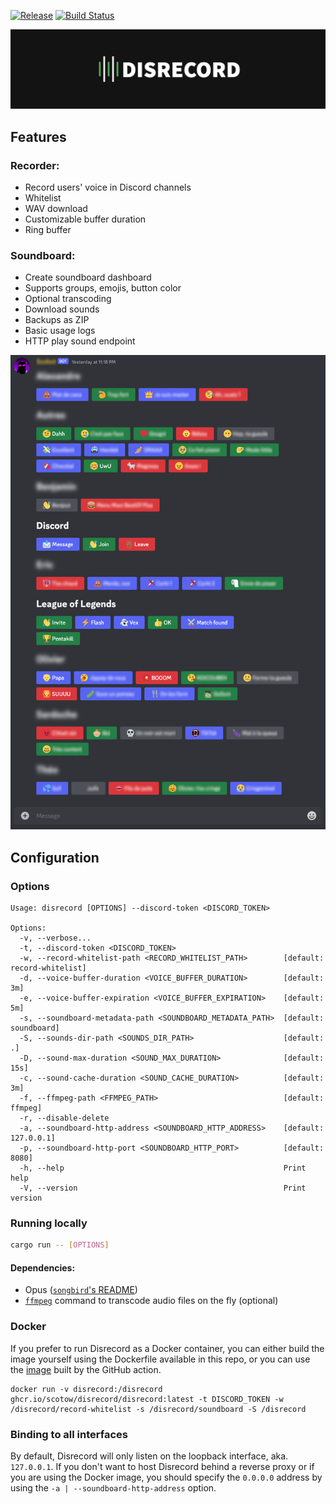 [![Release](https://img.shields.io/github/v/tag/scotow/disrecord?label=version)](https://github.com/scotow/disrecord/tags)
[![Build Status](https://img.shields.io/github/actions/workflow/status/scotow/disrecord/docker.yml)](https://github.com/scotow/disrecord/actions)


![Banner](banner.png)

## Features

### Recorder:

- Record users' voice in Discord channels
- Whitelist
- WAV download
- Customizable buffer duration
- Ring buffer

### Soundboard:

- Create soundboard dashboard
- Supports groups, emojis, button color
- Optional transcoding
- Download sounds
- Backups as ZIP
- Basic usage logs
- HTTP play sound endpoint

![Soundboard](soundboard.png)

## Configuration

### Options

```
Usage: disrecord [OPTIONS] --discord-token <DISCORD_TOKEN>

Options:
  -v, --verbose...                                           
  -t, --discord-token <DISCORD_TOKEN>                        
  -w, --record-whitelist-path <RECORD_WHITELIST_PATH>        [default: record-whitelist]
  -d, --voice-buffer-duration <VOICE_BUFFER_DURATION>        [default: 3m]
  -e, --voice-buffer-expiration <VOICE_BUFFER_EXPIRATION>    [default: 5m]
  -s, --soundboard-metadata-path <SOUNDBOARD_METADATA_PATH>  [default: soundboard]
  -S, --sounds-dir-path <SOUNDS_DIR_PATH>                    [default: .]
  -D, --sound-max-duration <SOUND_MAX_DURATION>              [default: 15s]
  -c, --sound-cache-duration <SOUND_CACHE_DURATION>          [default: 3m]
  -f, --ffmpeg-path <FFMPEG_PATH>                            [default: ffmpeg]
  -r, --disable-delete
  -a, --soundboard-http-address <SOUNDBOARD_HTTP_ADDRESS>    [default: 127.0.0.1]
  -p, --soundboard-http-port <SOUNDBOARD_HTTP_PORT>          [default: 8080]
  -h, --help                                                 Print help
  -V, --version                                              Print version
```

### Running locally

```sh
cargo run -- [OPTIONS]
```

#### Dependencies:

- Opus ([`songbird`'s README](https://github.com/serenity-rs/songbird#dependencies))
- [`ffmpeg`](https://ffmpeg.org/download.html) command to transcode audio files on the fly (optional)

### Docker

If you prefer to run Disrecord as a Docker container, you can either build the image yourself using the Dockerfile available in this repo, or you can use the [image](https://github.com/scotow/disrecord/pkgs/container/disrecord%2Fdisrecord) built by the GitHub action.

```
docker run -v disrecord:/disrecord ghcr.io/scotow/disrecord/disrecord:latest -t DISCORD_TOKEN -w /disrecord/record-whitelist -s /disrecord/soundboard -S /disrecord
```

### Binding to all interfaces

By default, Disrecord will only listen on the loopback interface, aka. `127.0.0.1`. If you don't want to host Disrecord behind a reverse proxy or if you are using the Docker image, you should specify the `0.0.0.0` address by using the `-a | --soundboard-http-address` option.